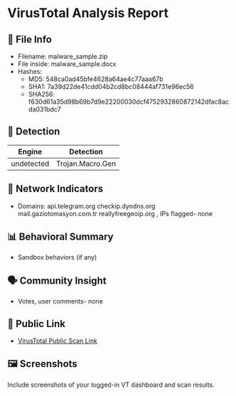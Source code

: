 # VirusTotal Analysis Report

## 📁 File Info
- Filename: malware_sample.zip
- File inside: malware_sample.docx
- Hashes:
  - MD5: 548ca0ad45bfe4628a64ae4c77aaa67b
  - SHA1: 7a39d22de41cdd04b2cd8bc08444af731e96ec56
  - SHA256: f630d61a35d98b69b7d9e22200030dcf4752932860872142dfac8acda031bdc7 

## 🧪 Detection
| Engine | Detection |
|--------|-----------|
| undetected | Trojan.Macro.Gen |

## 📡 Network Indicators
- Domains: 
    api.telegram.org
    checkip.dyndns.org
    mail.gaziotomasyon.com.tr
    reallyfreegeoip.org
, IPs flagged- none

## 📊 Behavioral Summary
- Sandbox behaviors (if any)

## 🗣️ Community Insight
- Votes, user comments- none

## 🔐 Public Link
- [VirusTotal Public Scan Link](https://www.virustotal.com/gui/file/f630d61a35d98b69b7d9e22200030dcf4752932860872142dfac8acda031bdc7/community)

## 🖼️ Screenshots
Include screenshots of your logged-in VT dashboard and scan results.